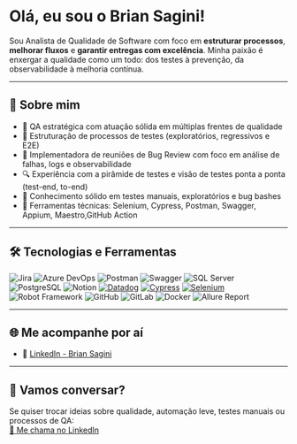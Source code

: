 #  Olá, eu sou o Brian Sagini!

Sou Analista de Qualidade de Software com foco em **estruturar processos**, **melhorar fluxos** e **garantir entregas com excelência**. 
Minha paixão é enxergar a qualidade como um todo: dos testes à prevenção, da observabilidade à melhoria contínua.

---

## 📝 Sobre mim

- 🎯 QA estratégica com atuação sólida em múltiplas frentes de qualidade
- 🧩 Estruturação de processos de testes (exploratórios, regressivos e E2E)
- 🐞 Implementadora de reuniões de Bug Review com foco em análise de falhas, logs e observabilidade
- 🔍 Experiência com a pirâmide de testes e visão de testes ponta a ponta (test-end, to-end)
- 🧪 Conhecimento sólido em testes manuais, exploratórios e bug bashes
- 🧰 Ferramentas técnicas:  Selenium, Cypress, Postman, Swagger, Appium, Maestro,GitHub Action

---

## 🛠️ Tecnologias e Ferramentas

![Jira](https://img.shields.io/badge/-Jira-0052CC?style=flat&logo=jira&logoColor=white)
![Azure DevOps](https://img.shields.io/badge/-Azure%20DevOps-0078D7?style=flat&logo=azuredevops&logoColor=white)
![Postman](https://img.shields.io/badge/-Postman-FF6C37?style=flat&logo=postman&logoColor=white)
![Swagger](https://img.shields.io/badge/-Swagger-85EA2D?style=flat&logo=swagger&logoColor=black)
![SQL Server](https://img.shields.io/badge/-SQL%20Server-CC2927?style=flat&logo=microsoftsqlserver&logoColor=white)
![PostgreSQL](https://img.shields.io/badge/-PostgreSQL-336791?style=flat&logo=postgresql&logoColor=white)
![Notion](https://img.shields.io/badge/-Notion-000000?style=flat&logo=notion&logoColor=white)
[![Datadog](https://img.shields.io/badge/Datadog-632CA6?style=flat&logo=datadog&logoColor=white)](https://www.datadoghq.com/)
[![Cypress](https://img.shields.io/badge/Cypress-17202C?style=flat&logo=cypress&logoColor=white)](https://www.cypress.io/)
[![Selenium](https://img.shields.io/badge/Selenium-43B02A?style=flat&logo=selenium&logoColor=white)](https://www.selenium.dev/)
![Robot Framework](https://img.shields.io/badge/-Robot%20Framework-000000?style=flat&logo=robotframework&logoColor=white)
![GitHub](https://img.shields.io/badge/-GitHub-181717?style=flat&logo=github&logoColor=white)
![GitLab](https://img.shields.io/badge/-GitLab-FC6D26?style=flat&logo=gitlab&logoColor=white)
![Docker](https://img.shields.io/badge/-Docker-2496ED?style=flat&logo=docker&logoColor=white)
![Allure Report](https://img.shields.io/badge/-Allure%20Report-FF45A1?style=flat&logo=allure&logoColor=white)


---
## 🌐 Me acompanhe por aí

- 💼 [LinkedIn - Brian Sagini](https://www.linkedin.com/in/briansagini/)

---


## 🤝 Vamos conversar?

Se quiser trocar ideias sobre qualidade, automação leve, testes manuais ou processos de QA:  
[📩 Me chama no LinkedIn](https://www.linkedin.com/in/briansagini/)
